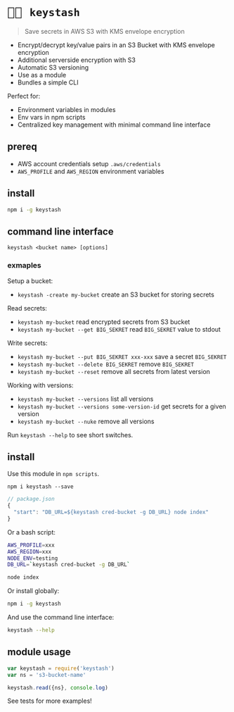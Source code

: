 # <kbd>🔑💌 `keystash`</kbd>

> Save secrets in AWS S3 with KMS envelope encryption

- Encrypt/decrypt key/value pairs in an S3 Bucket with KMS envelope encryption
- Additional serverside encryption with S3
- Automatic S3 versioning
- Use as a module
- Bundles a simple CLI 

Perfect for:

- Environment variables in modules
- Env vars in npm scripts
- Centralized key management with minimal command line interface

## prereq

- AWS account credentials setup `.aws/credentials` 
- `AWS_PROFILE` and `AWS_REGION` environment variables

## install

```bash
npm i -g keystash
```

## command line interface

```
keystash <bucket name> [options]
```

### exmaples

Setup a bucket:

- `keystash -create my-bucket` create an S3 bucket for storing secrets

Read secrets:

- `keystash my-bucket` read encrypted secrets from S3 bucket
- `keystash my-bucket --get BIG_SEKRET` read `BIG_SEKRET` value to stdout

Write secrets:

- `keystash my-bucket --put BIG_SEKRET xxx-xxx` save a secret `BIG_SEKRET`
- `keystash my-bucket --delete BIG_SEKRET` remove `BIG_SEKRET`
- `keystash my-bucket --reset` remove all secrets from latest version

Working with versions:

- `keystash my-bucket --versions` list all versions
- `keystash my-bucket --versions some-version-id` get secrets for a given version
- `keystash my-bucket --nuke` remove all versions

Run `keystash --help` to see short switches.

## install

Use this module in `npm scripts`.

```
npm i keystash --save
```

```javascript
// package.json
{
  "start": "DB_URL=${keystash cred-bucket -g DB_URL} node index"
}
```

Or a bash script:

```bash
AWS_PROFILE=xxx
AWS_REGION=xxx
NODE_ENV=testing
DB_URL=`keystash cred-bucket -g DB_URL`

node index
```

Or install globally:

```bash
npm i -g keystash
```

And use the command line interface:

```bash
keystash --help
```

## module usage

```javascript
var keystash = require('keystash')
var ns = 's3-bucket-name'

keystash.read({ns}, console.log)
```

See tests for more examples!
